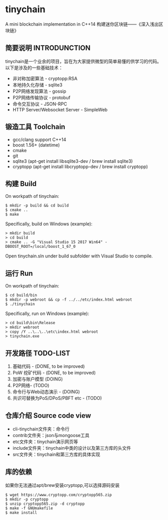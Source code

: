 # tinychain
A mini blockchain implementation in C++14 构建迷你区块链——《深入浅出区块链》

## 简要说明 INTRODUNCTION
tinychain是一个业余的项目，旨在为大家提供微型的简单易懂的供学习的代码。
以下是涉及的一些基础技术：
* 非对称加密算法 - cryptopp:RSA
* 本地持久化存储 - sqlite3
* P2P网络发现算法 - gossip
* P2P网络传输协议 - protobuf
* 命令交互协议 - JSON-RPC
* HTTP Server/Websocket Server - SimpleWeb

## 锻造工具 Toolchain
* gcc/clang support C++14
* boost 1.56+ (datetime)
* cmake
* git
* sqlite3 (apt-get install libsqlite3-dev / brew install sqlite3)
* cryptopp (apt-get install libcryptopp-dev / brew install cryptopp)

## 构建 Build
On workpath of tinychain:
```
$ mkdir -p build && cd build
$ cmake ..
$ make
```

Specifically, build on Windows (example):
```
> mkdir build
> cd build
> cmake .. -G "Visual Studio 15 2017 Win64" -DBOOST_ROOT=/local/boost_1_67_0
```
Open tinychain.sln under build subfolder with Visual Studio to compile.

## 运行 Run
On workpath of tinychain:
```
$ cd build/bin
$ mkdir -p webroot && cp -f ../../etc/index.html webroot
$ ./tinychain
```

Specifically, run on Windows (example):
```
> cd build\bin\Release
> mkdir webroot
> copy /Y ..\..\..\etc\index.html webroot
> tinychain.exe
```

## 开发路径 TODO-LIST
1. 基础代码 - (DONE, to be improved)
1. PoW 挖矿代码 - (DONE, to be improved)
1. 加密与账户模型 (DOING)
1. P2P网络- (TODO)
1. 命令行与Web动态演示 - (DOING)
1. 共识可替换为PoS/DPoS/PBFT etc - (TODO)

## 仓库介绍 Source code view
* cli-tinychain文件夹：命令行
* contrib文件夹：json与mongoose工具
* etc文件夹：tinychain演示网页等
* include文件夹：tinychain中类的设计以及第三方库的头文件
* src文件夹：tinychain和第三方库的具体实现

## 库的依赖
如果你无法通过apt/brew安装cryptopp,可以选择源码安装
```
$ wget https://www.cryptopp.com/cryptopp565.zip
$ mkdir -p cryptopp
$ unzip cryptopp565.zip -d cryptopp
$ make -f GNUmakefile
$ make install
```

